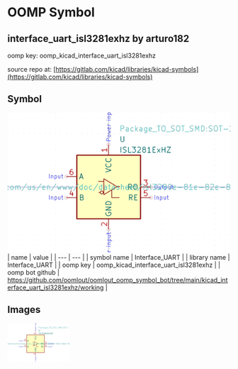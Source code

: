 # OOMP Symbol  
## interface_uart_isl3281exhz  by arturo182  
  
oomp key: oomp_kicad_interface_uart_isl3281exhz  
  
source repo at: [https://gitlab.com/kicad/libraries/kicad-symbols](https://gitlab.com/kicad/libraries/kicad-symbols)  
## Symbol  
  
[![working.png](working_600.png)](working.png)  
| name | value | 
| --- | --- | 
| symbol name | Interface_UART | 
| library name | Interface_UART | 
| oomp key | oomp_kicad_interface_uart_isl3281exhz | 
| oomp bot github | https://github.com/oomlout/oomlout_oomp_symbol_bot/tree/main/kicad_interface_uart_isl3281exhz/working | 
## Images  
  
[![working.png](working_140.png)](working.png)  
